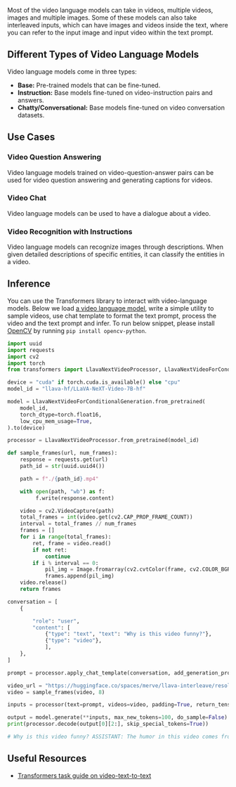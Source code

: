 Most of the video language models can take in videos, multiple videos, images and multiple images. Some of these models can also take interleaved inputs, which can have images and videos inside the text, where you can refer to the input image and input video within the text prompt.

## Different Types of Video Language Models

Video language models come in three types:

- **Base:** Pre-trained models that can be fine-tuned.
- **Instruction:** Base models fine-tuned on video-instruction pairs and answers.
- **Chatty/Conversational:** Base models fine-tuned on video conversation datasets.

## Use Cases

### Video Question Answering

Video language models trained on video-question-answer pairs can be used for video question answering and generating captions for videos.

### Video Chat

Video language models can be used to have a dialogue about a video.

### Video Recognition with Instructions

Video language models can recognize images through descriptions. When given detailed descriptions of specific entities, it can classify the entities in a video.

## Inference

You can use the Transformers library to interact with video-language models.
Below we load [a video language model](https://huggingface.co/llava-hf/LLaVA-NeXT-Video-7B-hf), write a simple utility to sample videos, use chat template to format the text prompt, process the video and the text prompt and infer. To run below snippet, please install [OpenCV](https://pypi.org/project/opencv-python/) by running `pip install opencv-python`.

```python
import uuid
import requests
import cv2
import torch
from transformers import LlavaNextVideoProcessor, LlavaNextVideoForConditionalGeneration

device = "cuda" if torch.cuda.is_available() else "cpu"
model_id = "llava-hf/LLaVA-NeXT-Video-7B-hf"

model = LlavaNextVideoForConditionalGeneration.from_pretrained(
    model_id,
    torch_dtype=torch.float16,
    low_cpu_mem_usage=True,
).to(device)

processor = LlavaNextVideoProcessor.from_pretrained(model_id)

def sample_frames(url, num_frames):
    response = requests.get(url)
    path_id = str(uuid.uuid4())

    path = f"./{path_id}.mp4"

    with open(path, "wb") as f:
         f.write(response.content)

    video = cv2.VideoCapture(path)
    total_frames = int(video.get(cv2.CAP_PROP_FRAME_COUNT))
    interval = total_frames // num_frames
    frames = []
    for i in range(total_frames):
        ret, frame = video.read()
        if not ret:
            continue
        if i % interval == 0:
            pil_img = Image.fromarray(cv2.cvtColor(frame, cv2.COLOR_BGR2RGB))
            frames.append(pil_img)
    video.release()
    return frames

conversation = [
    {

        "role": "user",
        "content": [
            {"type": "text", "text": "Why is this video funny?"},
            {"type": "video"},
            ],
    },
]

prompt = processor.apply_chat_template(conversation, add_generation_prompt=True)

video_url = "https://huggingface.co/spaces/merve/llava-interleave/resolve/main/cats_1.mp4"
video = sample_frames(video, 8)

inputs = processor(text=prompt, videos=video, padding=True, return_tensors="pt").to(model.device)

output = model.generate(**inputs, max_new_tokens=100, do_sample=False)
print(processor.decode(output[0][2:], skip_special_tokens=True))

# Why is this video funny? ASSISTANT: The humor in this video comes from the cat's facial expression and body language. The cat appears to be making a funny face, with its eyes squinted and mouth open, which can be interpreted as a playful or mischievous expression. Cats often make such faces when they are in a good mood or are playful, and this can be amusing to people who are familiar with their behavior. The combination of the cat's expression and the close-

```

## Useful Resources

- [Transformers task guide on video-text-to-text](https://huggingface.co/docs/transformers/tasks/video_text_to_text)
